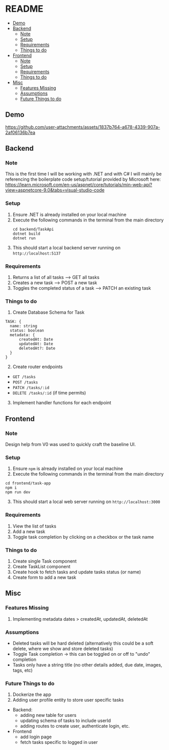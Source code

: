 # README

  * [Demo](#demo)
  * [Backend](#backend)
    + [Note](#note)
    + [Setup](#setup)
    + [Requirements](#requirements)
    + [Things to do](#things-to-do)
  * [Frontend](#frontend)
    + [Note](#note-1)
    + [Setup](#setup-1)
    + [Requirements](#requirements-1)
    + [Things to do](#things-to-do-1)
  * [Misc](#misc)
    + [Features Missing](#features-missing)
    + [Assumptions](#assumptions)
    + [Future Things to do](#future-things-to-do)

## Demo
https://github.com/user-attachments/assets/1837b764-a678-4339-907a-2af06136b7ea




## Backend


### Note
This is the first time I will be working with .NET and with C#
I will mainly be referencing the boilerplate code setup/tutorial provided by Microsoft here: https://learn.microsoft.com/en-us/aspnet/core/tutorials/min-web-api?view=aspnetcore-9.0&tabs=visual-studio-code

### Setup
1. Ensure .NET is already installed on your local machine
2. Execute the following commands in the terminal from the main directory
   ```
   cd backend/TaskApi
   dotnet build
   dotnet run
   ```
3. This should start a local backend server running on `http://localhost:5137`

### Requirements

1. Returns a list of all tasks --> GET all tasks
2. Creates a new task --> POST a new task
3. Toggles the completed status of a task --> PATCH an existing task

### Things to do

1. Create Database Schema for Task

```
TASK: {
  name: string
  status: boolean
  metadata: {
      createdAt: Date
      updatedAt: Date
      deletedAt?: Date
  }
}
```

2. Create router endpoints

- `GET /tasks`
- `POST /tasks`
- `PATCH /tasks/:id`
- `DELETE /tasks/:id` (if time permits)

3. Implement handler functions for each endpoint

## Frontend

### Note
Design help from V0 was used to quickly craft the baseline UI.

### Setup
1. Ensure `npm` is already installed on your local machine
2. Execute the following commands in the terminal from the main directory
  ```
  cd frontend/task-app
  npm i
  npm run dev
  ```
3. This should start a local web server running on `http://localhost:3000`

### Requirements

1. View the list of tasks
2. Add a new task
3. Toggle task completion by clicking on a checkbox or the task name

### Things to do

1. Create single Task component
2. Create TaskList component
3. Create hook to fetch tasks and update tasks status (or name)
4. Create form to add a new task

## Misc

### Features Missing
1. Implementing metadata dates > createdAt, updatedAt, deletedAt

### Assumptions
- Deleted tasks will be hard deleted (alternatively this could be a soft delete, where we show and store deleted tasks)
- Toggle Task completion -> this can be toggled on or off to "undo" completion
- Tasks only have a string title (no other details added, due date, images, tags, etc)

### Future Things to do

1. Dockerize the app
2.  Adding user profile entity to store user specific tasks
- Backend:
  - adding new table for users
  - updating schema of tasks to include userId
  - adding routes to create user, authenticate login, etc.
- Frontend
  - add login page
  - fetch tasks specific to logged in user
